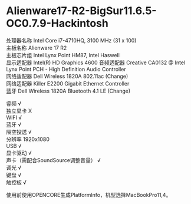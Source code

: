 # Alienware17-R2-BigSur11.6.5-OC0.7.9-Hackintosh

处理器名称  	Intel Core i7-4710HQ, 3100 MHz (31 x 100)  
主板名称     Alienware 17 R2  
主板芯片组  	Intel Lynx Point HM87, Intel Haswell  
显示适配器  	Intel(R) HD Graphics 4600
音频适配器  	Creative CA0132 @ Intel Lynx Point PCH - High Definition Audio Controller  
网络适配器  	Dell Wireless 1820A 802.11ac (Change)  
网络适配器  	Killer E2200 Gigabit Ethernet Controller  
蓝牙        Dell Wireless 1820A Bluetooth 4.1 LE (Change)  
    
睿频                               √  
独立显卡                            X  
WIFI                              √  
蓝牙                               √  
隔空投送                            √  
分辨率                             1920x1080  
USB                               √  
显卡驱动                            √  
声卡（需配合SoundSource调整音量）     √  
调光                               √  
键盘                               √  
触控板                             √  
    
使用前使用OPENCORE生成Platformlnfo，机型选择MacBookPro11,4。
